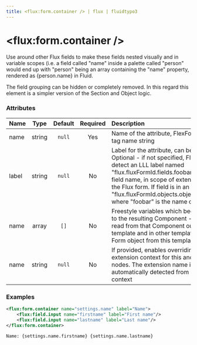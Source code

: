 ```yaml
---
title: <flux:form.container /> | flux | fluidtypo3
---
```


# <flux:form.container />

Use around other Flux fields to make these fields nested visually and in variable scopes (i.e. a field called "name" inside a palette called "person" would end up with "person" being an array containing the "name" property, rendered as {person.name} in Fluid.

The field grouping can be hidden or completely removed. In this regard this element is a simpler version of the Section and Object logic.

### Attributes

| Name | Type | Default | Required | Description |
|:-----|:----:|:-------:|:--------:|:------------|
| name | string | `null` | Yes | Name of the attribute, FlexForm XML-valid tag name string |
| label | string | `null` | No | Label for the attribute, can be LLL: value. Optional - if not specified, Flux tries to detect an LLL label named "flux.fluxFormId.fields.foobar" based on field name, in scope of extension rendering the Flux form. If field is in an object, use "flux.fluxFormId.objects.objectname.foobar" where "foobar" is the name of the field |
| name | array | `[]` | No | Freestyle variables which become assigned to the resulting Component - can then be read from that Component outside this Fluid template and in other templates using the Form object from this template |
| name | string | `null` | No | If provided, enables overriding the extension context for this and all child nodes. The extension name is otherwise automatically detected from rendering context |

### Examples

```xml
<flux:form.container name="settings.name" label="Name">
	<flux:field.input name="firstname" label="First name"/>
	<flux:field.input name="lastname" label="Last name"/>
</flux:form.container>
```

```xml
Name: {settings.name.firstname} {settings.name.lastname}
```